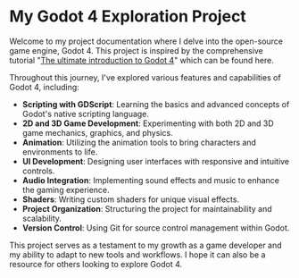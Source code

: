 # My Godot 4 Exploration Project

Welcome to my project documentation where I delve into the open-source game engine, Godot 4. This project is inspired by the comprehensive tutorial "[The ultimate introduction to Godot 4](https://www.youtube.com/watch?v=nAh_Kx5Zh5Q)" which can be found here.

Throughout this journey, I've explored various features and capabilities of Godot 4, including:

- **Scripting with GDScript**: Learning the basics and advanced concepts of Godot's native scripting language.
- **2D and 3D Game Development**: Experimenting with both 2D and 3D game mechanics, graphics, and physics.
- **Animation**: Utilizing the animation tools to bring characters and environments to life.
- **UI Development**: Designing user interfaces with responsive and intuitive controls.
- **Audio Integration**: Implementing sound effects and music to enhance the gaming experience.
- **Shaders**: Writing custom shaders for unique visual effects.
- **Project Organization**: Structuring the project for maintainability and scalability.
- **Version Control**: Using Git for source control management within Godot.

This project serves as a testament to my growth as a game developer and my ability to adapt to new tools and workflows. I hope it can also be a resource for others looking to explore Godot 4.